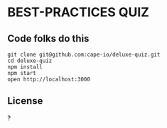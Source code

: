 BEST-PRACTICES QUIZ
=====================

## Code folks do this

```
git clone git@github.com:cape-io/deluxe-quiz.git
cd deluxe-quiz
npm install
npm start
open http://localhost:3000
```

## License

?
